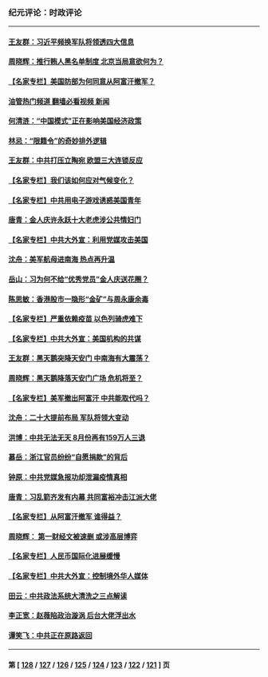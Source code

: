 ### 纪元评论：时政评论
---
#### [王友群：习近平频换军队将领透四大信息](../../pages/nsc1025/n13220098.md?09090330) 
#### [周晓辉：推行贿人黑名单制度 北京当局意欲何为？](../../pages/nsc1025/n13219971.md?09090330) 
#### [【名家专栏】美国防部为何同意从阿富汗撤军？](../../pages/nsc1025/n13219469.md?09090330) 
#### [油管热门频道 翻墙必看视频 新闻](ok?09090330)
#### [何清涟：“中国模式”正在影响美国经济政策](../../pages/nsc1025/n13218664.md?09090330) 
#### [林忌：“限籍令”的奇妙排外逻辑](../../pages/nsc1025/n13218643.md?09090330) 
#### [王友群：中共打压立陶宛 欧盟三大连锁反应](../../pages/nsc1025/n13217892.md?09090330) 
#### [【名家专栏】我们该如何应对气候变化？](../../pages/nsc1025/n13217109.md?09090330) 
#### [【名家专栏】中共用电子游戏诱惑美国青年](../../pages/nsc1025/n13217044.md?09090330) 
#### [唐青：金人庆许永跃十大老虎涉公共情妇门](../../pages/nsc1025/n13217535.md?09090330) 
#### [【名家专栏】中共大外宣：利用党媒攻击美国](../../pages/nsc1025/n13217022.md?09090330) 
#### [沈舟：美军航母进南海 热点再升温](../../pages/nsc1025/n13217628.md?09090330) 
#### [岳山：习为何不给“优秀党员”金人庆送花圈？](../../pages/nsc1025/n13217470.md?09090330) 
#### [陈思敏：香港股市一隐形“金矿”与周永康余毒](../../pages/nsc1025/n13216386.md?09090330) 
#### [【名家专栏】严重依赖疫苗 以色列骑虎难下](../../pages/nsc1025/n13214433.md?09090330) 
#### [【名家专栏】中共大外宣：美国机构的共谋](../../pages/nsc1025/n13214364.md?09090330) 
#### [王友群：黑天鹅突降天安门 中南海有大震荡？](../../pages/nsc1025/n13215240.md?09090330) 
#### [周晓辉：黑天鹅降落天安门广场 危机将至？](../../pages/nsc1025/n13214981.md?09090330) 
#### [【名家专栏】美军撤出阿富汗 中共能取代吗？](../../pages/nsc1025/n13214436.md?09090330) 
#### [沈舟：二十大提前布局 军队将领大变动](../../pages/nsc1025/n13215036.md?09090330) 
#### [洪博：中共无法无天 8月份再有159万人三退](../../pages/nsc1025/n13213910.md?09090330) 
#### [慕岳：浙江官员纷纷“自愿捐款”的背后](../../pages/nsc1025/n13213260.md?09090330) 
#### [钟原：中共党媒急报功却泄漏疫情真相](../../pages/nsc1025/n13212899.md?09090330) 
#### [唐青：习乱箭齐发有内幕 共同富裕冲击江派大佬](../../pages/nsc1025/n13212551.md?09090330) 
#### [【名家专栏】从阿富汗撤军 谁得益？](../../pages/nsc1025/n13211997.md?09090330) 
#### [周晓辉： 第一财经文被速删 或涉高层博弈](../../pages/nsc1025/n13212294.md?09090330) 
#### [【名家专栏】人民币国际化进展缓慢](../../pages/nsc1025/n13212061.md?09090330) 
#### [【名家专栏】中共大外宣：控制境外华人媒体](../../pages/nsc1025/n13212035.md?09090330) 
#### [田云：中共政法系统大清洗之三点解读](../../pages/nsc1025/n13211062.md?09090330) 
#### [李正宽：赵薇陷政治漩涡 后台大佬浮出水](../../pages/nsc1025/n13211204.md?09090330) 
#### [谭笑飞：中共正在原路返回](../../pages/nsc1025/n13211145.md?09090330) 

---
#### 第 [ [128](./128.md?09090330) / [127](./127.md?09090330) / [126](./126.md?09090330) / [125](./125.md?09090330) / [124](./124.md?09090330) / [123](./123.md?09090330) / [122](./122.md?09090330) / [121](./121.md?09090330) ] 页
